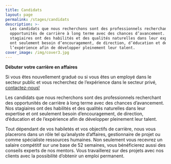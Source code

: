 ```yaml
---
title: Candidats
layout: page
permalink: /stages/candidats
description: >-
  Les candidats que nous recherchons sont des professionnels recherchant des
  opportunités de carrière à long terme avec des chances d’avancement. Nos
  stagiaires ont des habilités et des qualités naturelles dans leur expertise et
  ont seulement besoin d’encouragement, de direction, d’éducation et de
  l’expérience afin de développer pleinement leur talent.
cover_image: /img/cover3.jpg
---
```


**Débuter votre carrière en affaires**

Si vous êtes nouvellement gradué ou si vous êtes un employé dans le secteur public et vous recherchez de l’expérience dans le secteur privé, [contactez-nous!](/contact)

Les candidats que nous recherchons sont des professionnels recherchant des opportunités de carrière à long terme avec des chances d’avancement. Nos stagiaires ont des habilités et des qualités naturelles dans leur expertise et ont seulement besoin d’encouragement, de direction, d’éducation et de l’expérience afin de développer pleinement leur talent.

Tout dépendant de vos habiletés et vos objectifs de carrière, nous vous placerons dans un rôle tel qu’analyste d’affaires, gestionnaire de projet ou comme spécialiste ressources humaines. Non seulement vous recevrez un salaire compétitif sur une base de 52 semaines, vous bénéficierez aussi des conseils experts de nos mentors. Vous travaillerez sur des projets avec nos clients avec la possibilité d’obtenir un emploi permanent.
